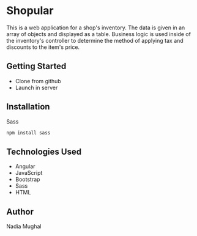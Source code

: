 # Shopular

This is a web application for a shop's inventory. The data is given in an array of objects and displayed as a table. Business logic is used inside of the inventory's controller to determine the method of applying tax and discounts to the item's price.

## Getting Started

+ Clone from github
+ Launch in server

## Installation
Sass
```bash
npm install sass
```

## Technologies Used

+ Angular
+ JavaScript
+ Bootstrap
+ Sass
+ HTML

## Author
Nadia Mughal
